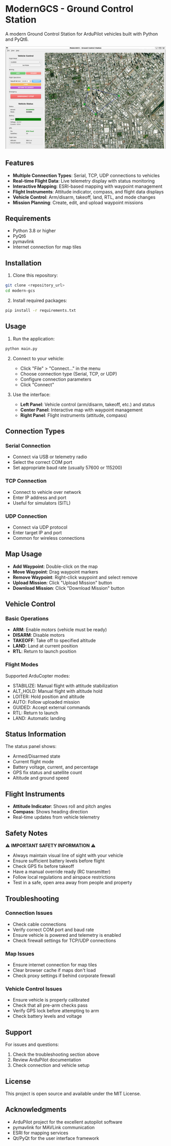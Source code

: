 # ModernGCS - Ground Control Station

A modern Ground Control Station for ArduPilot vehicles built with Python and PyQt6.

![ModernGCS Screenshot](images/ModernGCS.png)

## Features

- **Multiple Connection Types**: Serial, TCP, UDP connections to vehicles
- **Real-time Flight Data**: Live telemetry display with status monitoring
- **Interactive Mapping**: ESRI-based mapping with waypoint management
- **Flight Instruments**: Attitude indicator, compass, and flight data displays
- **Vehicle Control**: Arm/disarm, takeoff, land, RTL, and mode changes
- **Mission Planning**: Create, edit, and upload waypoint missions

## Requirements

- Python 3.8 or higher
- PyQt6
- pymavlink
- Internet connection for map tiles

## Installation

1. Clone this repository:
```bash
git clone <repository_url>
cd modern-gcs
```

2. Install required packages:
```bash
pip install -r requirements.txt
```

## Usage

1. Run the application:
```bash
python main.py
```

2. Connect to your vehicle:
   - Click "File" > "Connect..." in the menu
   - Choose connection type (Serial, TCP, or UDP)
   - Configure connection parameters
   - Click "Connect"

3. Use the interface:
   - **Left Panel**: Vehicle control (arm/disarm, takeoff, etc.) and status
   - **Center Panel**: Interactive map with waypoint management
   - **Right Panel**: Flight instruments (attitude, compass)

## Connection Types

### Serial Connection
- Connect via USB or telemetry radio
- Select the correct COM port
- Set appropriate baud rate (usually 57600 or 115200)

### TCP Connection
- Connect to vehicle over network
- Enter IP address and port
- Useful for simulators (SITL)

### UDP Connection
- Connect via UDP protocol
- Enter target IP and port
- Common for wireless connections

## Map Usage

- **Add Waypoint**: Double-click on the map
- **Move Waypoint**: Drag waypoint markers
- **Remove Waypoint**: Right-click waypoint and select remove
- **Upload Mission**: Click "Upload Mission" button
- **Download Mission**: Click "Download Mission" button

## Vehicle Control

### Basic Operations
- **ARM**: Enable motors (vehicle must be ready)
- **DISARM**: Disable motors
- **TAKEOFF**: Take off to specified altitude
- **LAND**: Land at current position
- **RTL**: Return to launch position

### Flight Modes
Supported ArduCopter modes:
- STABILIZE: Manual flight with attitude stabilization
- ALT_HOLD: Manual flight with altitude hold
- LOITER: Hold position and altitude
- AUTO: Follow uploaded mission
- GUIDED: Accept external commands
- RTL: Return to launch
- LAND: Automatic landing

## Status Information

The status panel shows:
- Armed/Disarmed state
- Current flight mode
- Battery voltage, current, and percentage
- GPS fix status and satellite count
- Altitude and ground speed

## Flight Instruments

- **Attitude Indicator**: Shows roll and pitch angles
- **Compass**: Shows heading direction
- Real-time updates from vehicle telemetry

## Safety Notes

⚠️ **IMPORTANT SAFETY INFORMATION** ⚠️

- Always maintain visual line of sight with your vehicle
- Ensure sufficient battery levels before flight
- Check GPS fix before takeoff
- Have a manual override ready (RC transmitter)
- Follow local regulations and airspace restrictions
- Test in a safe, open area away from people and property

## Troubleshooting

### Connection Issues
- Check cable connections
- Verify correct COM port and baud rate
- Ensure vehicle is powered and telemetry is enabled
- Check firewall settings for TCP/UDP connections

### Map Issues
- Ensure internet connection for map tiles
- Clear browser cache if maps don't load
- Check proxy settings if behind corporate firewall

### Vehicle Control Issues
- Ensure vehicle is properly calibrated
- Check that all pre-arm checks pass
- Verify GPS lock before attempting to arm
- Check battery levels and voltage

## Support

For issues and questions:
1. Check the troubleshooting section above
2. Review ArduPilot documentation
3. Check connection and vehicle setup

## License

This project is open source and available under the MIT License.

## Acknowledgments

- ArduPilot project for the excellent autopilot software
- pymavlink for MAVLink communication
- ESRI for mapping services
- Qt/PyQt for the user interface framework

